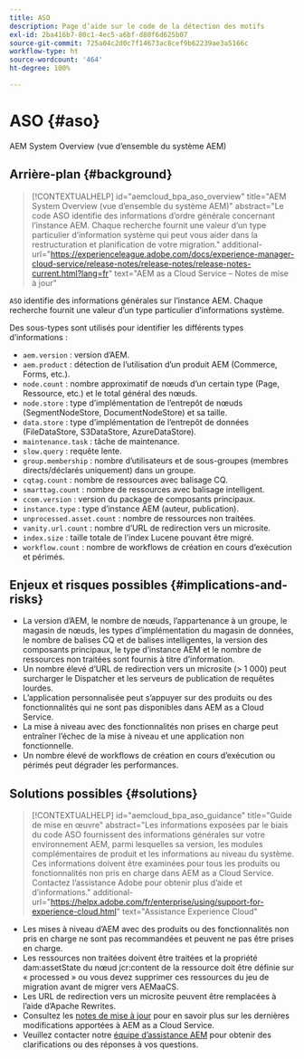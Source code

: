 ```yaml
---
title: ASO
description: Page d’aide sur le code de la détection des motifs
exl-id: 2ba416b7-80c1-4ec5-a6bf-d80f6d625b07
source-git-commit: 725a04c2d0c7f14673ac8cef9b62239ae3a5166c
workflow-type: ht
source-wordcount: '464'
ht-degree: 100%

---
```


# ASO {#aso}

AEM System Overview (vue d’ensemble du système AEM)

## Arrière-plan {#background}

>[!CONTEXTUALHELP]
>id="aemcloud_bpa_aso_overview"
>title="AEM System Overview (vue d’ensemble du système AEM)"
>abstract="Le code ASO identifie des informations d’ordre générale concernant l’instance AEM. Chaque recherche fournit une valeur d’un type particulier d’information système qui peut vous aider dans la restructuration et planification de votre migration."
>additional-url="https://experienceleague.adobe.com/docs/experience-manager-cloud-service/release-notes/release-notes/release-notes-current.html?lang=fr" text="AEM as a Cloud Service – Notes de mise à jour"

`ASO` identifie des informations générales sur l’instance AEM. Chaque recherche fournit une valeur d’un type particulier d’informations système.

Des sous-types sont utilisés pour identifier les différents types d’informations :

* `aem.version` : version d’AEM.
* `aem.product` : détection de l’utilisation d’un produit AEM (Commerce, Forms, etc.).
* `node.count` : nombre approximatif de nœuds d’un certain type (Page, Ressource, etc.) et le total général des nœuds.
* `node.store` : type d’implémentation de l’entrepôt de nœuds (SegmentNodeStore, DocumentNodeStore) et sa taille.
* `data.store` : type d’implémentation de l’entrepôt de données (FileDataStore, S3DataStore, AzureDataStore).
* `maintenance.task` : tâche de maintenance.
* `slow.query` : requête lente.
* `group.membership` : nombre d’utilisateurs et de sous-groupes (membres directs/déclarés uniquement) dans un groupe.
* `cqtag.count` : nombre de ressources avec balisage CQ.
* `smarttag.count` : nombre de ressources avec balisage intelligent.
* `ccom.version` : version du package de composants principaux.
* `instance.type` : type d’instance AEM (auteur, publication).
* `unprocessed.asset.count` : nombre de ressources non traitées.
* `vanity.url.count` : nombre d’URL de redirection vers un microsite.
* `index.size` : taille totale de l’index Lucene pouvant être migré.
* `workflow.count` : nombre de workflows de création en cours d’exécution et périmés.

## Enjeux et risques possibles {#implications-and-risks}

* La version d’AEM, le nombre de nœuds, l’appartenance à un groupe, le magasin de nœuds, les types d’implémentation du magasin de données, le nombre de balises CQ et de balises intelligentes, la version des composants principaux, le type d’instance AEM et le nombre de ressources non traitées sont fournis à titre d’information.
* Un nombre élevé d’URL de redirection vers un microsite (> 1 000) peut surcharger le Dispatcher et les serveurs de publication de requêtes lourdes.
* L’application personnalisée peut s’appuyer sur des produits ou des fonctionnalités qui ne sont pas disponibles dans AEM as a Cloud Service.
* La mise à niveau avec des fonctionnalités non prises en charge peut entraîner l’échec de la mise à niveau et une application non fonctionnelle.
* Un nombre élevé de workflows de création en cours d’exécution ou périmés peut dégrader les performances.

## Solutions possibles {#solutions}

>[!CONTEXTUALHELP]
>id="aemcloud_bpa_aso_guidance"
>title="Guide de mise en œuvre"
>abstract="Les informations exposées par le biais du code ASO fournissent des informations générales sur votre environnement AEM, parmi lesquelles sa version, les modules complémentaires de produit et les informations au niveau du système. Ces informations doivent être examinées pour tous les produits ou fonctionnalités non pris en charge dans AEM as a Cloud Service. Contactez l’assistance Adobe pour obtenir plus d’aide et d’informations."
>additional-url="https://helpx.adobe.com/fr/enterprise/using/support-for-experience-cloud.html" text="Assistance Experience Cloud"

* Les mises à niveau d’AEM avec des produits ou des fonctionnalités non pris en charge ne sont pas recommandées et peuvent ne pas être prises en charge.
* Les ressources non traitées doivent être traitées et la propriété dam:assetState du nœud jcr:content de la ressource doit être définie sur « processed » ou vous devez supprimer ces ressources du jeu de migration avant de migrer vers AEMaaCS.
* Les URL de redirection vers un microsite peuvent être remplacées à l’aide d’Apache Rewrites.
* Consultez les [notes de mise à jour](https://experienceleague.adobe.com/docs/experience-manager-cloud-service/release-notes/release-notes/release-notes-current.html?lang=fr) pour en savoir plus sur les dernières modifications apportées à AEM as a Cloud Service.
* Veuillez contacter notre [équipe d’assistance AEM](https://helpx.adobe.com/fr/enterprise/using/support-for-experience-cloud.html) pour obtenir des clarifications ou des réponses à vos questions.
